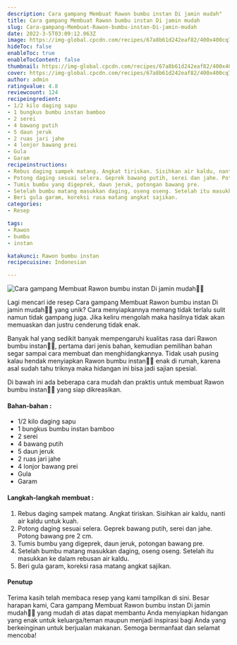 ```yaml
---
description: Cara gampang Membuat Rawon bumbu instan Di jamin mudah"
title: Cara gampang Membuat Rawon bumbu instan Di jamin mudah
slug: Cara-gampang-Membuat-Rawon-bumbu-instan-Di-jamin-mudah
date: 2022-3-5T03:09:12.063Z
image: https://img-global.cpcdn.com/recipes/67a8b61d242eaf82/400x400cq70/photo.jpg
hideToc: false
enableToc: true
enableTocContent: false
thumbnail: https://img-global.cpcdn.com/recipes/67a8b61d242eaf82/400x400cq70/photo.jpg
cover: https://img-global.cpcdn.com/recipes/67a8b61d242eaf82/400x400cq70/photo.jpg
author: admin
ratingvalue: 4.8
reviewcount: 124
recipeingredient:
- 1/2 kilo daging sapu
- 1 bungkus bumbu instan bamboo
- 2 serei
- 4 bawang putih
- 5 daun jeruk
- 2 ruas jari jahe
- 4 lonjor bawang prei
- Gula
- Garam
recipeinstructions:
- Rebus daging sampek matang. Angkat tiriskan. Sisihkan air kaldu, nanti air kaldu untuk kuah.
- Potong daging sesuai selera. Geprek bawang putih, serei dan jahe. Potong bawang pre 2 cm.
- Tumis bumbu yang digeprek, daun jeruk, potongan bawang pre.
- Setelah bumbu matang masukkan daging, oseng oseng. Setelah itu masukkan ke dalam rebusan air kaldu.
- Beri gula garam, koreksi rasa matang angkat sajikan.
categories:
- Resep

tags:
- Rawon
- bumbu
- instan

katakunci: Rawon bumbu instan
recipecuisine: Indonesian

---
```


![Cara gampang Membuat Rawon bumbu instan Di jamin mudah👩‍🍳](https://img-global.cpcdn.com/recipes/67a8b61d242eaf82/400x400cq70/photo.jpg)

Lagi mencari ide resep Cara gampang Membuat Rawon bumbu instan Di jamin mudah👩‍🍳 yang unik? Cara menyiapkannya memang tidak terlalu sulit namun tidak gampang juga. Jika keliru mengolah maka hasilnya tidak akan memuaskan dan justru cenderung tidak enak.

Banyak hal yang sedikit banyak mempengaruhi kualitas rasa dari Rawon bumbu instan👩‍🍳, pertama dari jenis bahan, kemudian pemilihan bahan segar sampai cara membuat dan menghidangkannya. Tidak usah pusing kalau hendak menyiapkan Rawon bumbu instan👩‍🍳 enak di rumah, karena asal sudah tahu triknya maka hidangan ini bisa jadi sajian spesial.

Di bawah ini ada beberapa cara mudah dan praktis untuk membuat Rawon bumbu instan👩‍🍳 yang siap dikreasikan.

<!--inarticleads1-->

#### Bahan-bahan :

- 1/2 kilo daging sapu
- 1 bungkus bumbu instan bamboo
- 2 serei
- 4 bawang putih
- 5 daun jeruk
- 2 ruas jari jahe
- 4 lonjor bawang prei
- Gula
- Garam

<!--inarticleads2-->

#### Langkah-langkah membuat :

1. Rebus daging sampek matang. Angkat tiriskan. Sisihkan air kaldu, nanti air kaldu untuk kuah.
1. Potong daging sesuai selera. Geprek bawang putih, serei dan jahe. Potong bawang pre 2 cm.
1. Tumis bumbu yang digeprek, daun jeruk, potongan bawang pre.
1. Setelah bumbu matang masukkan daging, oseng oseng. Setelah itu masukkan ke dalam rebusan air kaldu.
1. Beri gula garam, koreksi rasa matang angkat sajikan.

#### Penutup

Terima kasih telah membaca resep yang kami tampilkan di sini. Besar harapan kami, Cara gampang Membuat Rawon bumbu instan Di jamin mudah👩‍🍳 yang mudah di atas dapat membantu Anda menyiapkan hidangan yang enak untuk keluarga/teman maupun menjadi inspirasi bagi Anda yang berkeinginan untuk berjualan makanan. Semoga bermanfaat dan selamat mencoba!